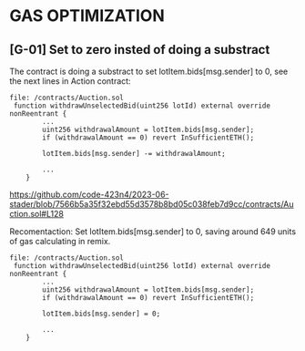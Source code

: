 # GAS OPTIMIZATION

## [G-01] Set to zero insted of doing a substract

The contract is doing a substract to set lotItem.bids[msg.sender] to 0, see the next lines in Action contract:

```
file: /contracts/Auction.sol
 function withdrawUnselectedBid(uint256 lotId) external override nonReentrant {
        ...
        uint256 withdrawalAmount = lotItem.bids[msg.sender];
        if (withdrawalAmount == 0) revert InSufficientETH();

        lotItem.bids[msg.sender] -= withdrawalAmount;

        ...
    }
```
https://github.com/code-423n4/2023-06-stader/blob/7566b5a35f32ebd55d3578b8bd05c038feb7d9cc/contracts/Auction.sol#L128

Recomentaction:
Set lotItem.bids[msg.sender] to 0, saving around 649 units of gas calculating in remix.

```
file: /contracts/Auction.sol
 function withdrawUnselectedBid(uint256 lotId) external override nonReentrant {
        ...
        uint256 withdrawalAmount = lotItem.bids[msg.sender];
        if (withdrawalAmount == 0) revert InSufficientETH();

        lotItem.bids[msg.sender] = 0;

        ...
    }
```



